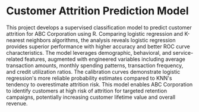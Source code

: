 # Customer Attrition Prediction Model
This project develops a supervised classification model to predict customer attrition for ABC Corporation using R. Comparing logistic regression and K-nearest neighbors algorithms, the analysis reveals logistic regression provides superior performance with higher accuracy and better ROC curve characteristics. The model leverages demographic, behavioral, and service-related features, augmented with engineered variables including average transaction amounts, monthly spending patterns, transaction frequency, and credit utilization ratios. The calibration curves demonstrate logistic regression's more reliable probability estimates compared to KNN's tendency to overestimate attrition risk. This model enables ABC Corporation to identify customers at high risk of attrition for targeted retention campaigns, potentially increasing customer lifetime value and overall revenue.

